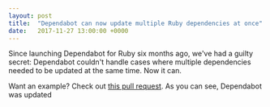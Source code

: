 ```yaml
---
layout: post
title:  "Dependabot can now update multiple Ruby dependencies at once"
date:   2017-11-27 13:00:00 +0000
---
```


Since launching Dependabot for Ruby six months ago, we've had a guilty secret:
Dependabot couldn't handle cases where multiple dependencies needed to be
updated at the same time. Now it can.

Want an example? Check out [this pull request][pull_request]. As you can see,
Dependabot was updated

[pull_request]: https://github.com
